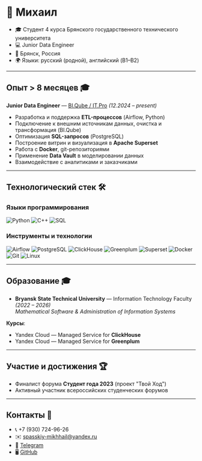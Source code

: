 # 👋 Михаил 

- 🎓 Студент 4 курса Брянского государственного технического университета  
- 💻 Junior Data Engineer 
- 📍 Брянск, Россия  
- 🌍 Языки: русский (родной), английский (B1–B2) 

---

## Опыт  > 8 месяцев 🎓  
**Junior Data Engineer** — [BI.Qube / IT.Pro](https://biqube.ru/) *(12.2024 – present)*  
- Разработка и поддержка **ETL-процессов** (Airflow, Python)  
- Подключение к внешним источникам данных, очистка и трансформация (BI.Qube)  
- Оптимизация **SQL-запросов** (PostgreSQL)  
- Построение витрин и визуализация в **Apache Superset**  
- Работа с **Docker**, git-репозиториями  
- Применение **Data Vault** в моделировании данных  
- Взаимодействие с аналитиками и заказчиками  

---

## Технологический стек 🛠️  

### Языки программирования   
![Python](https://img.shields.io/badge/-Python-000?&logo=Python)
![C++](https://img.shields.io/badge/-C++-000?&logo=c%2b%2b&logoColor=00599C)
![SQL](https://img.shields.io/badge/-SQL-000?&logo=PostgreSQL)

### Инструменты и технологии   
![Airflow](https://img.shields.io/badge/-Airflow-000?&logo=Apache%20Airflow)
![PostgreSQL](https://img.shields.io/badge/-PostgreSQL-000?&logo=PostgreSQL)
![ClickHouse](https://img.shields.io/badge/-ClickHouse-000?&logo=ClickHouse)
![Greenplum](https://img.shields.io/badge/-Greenplum-000?&logo=Databricks&logoColor=5ac0e7)
![Superset](https://img.shields.io/badge/-Apache%20Superset-000?&logo=Apache)
![Docker](https://img.shields.io/badge/-Docker-000?&logo=Docker)
![Git](https://img.shields.io/badge/-Git-000?&logo=Git)
![Linux](https://img.shields.io/badge/-Linux-000?&logo=Linux)

---

## Образование  🎓  
- **Bryansk State Technical University** — Information Technology Faculty  
  *(2022 – 2026)*  
  *Mathematical Software & Administration of Information Systems*  

**Курсы**:  
- Yandex Cloud — Managed Service for **ClickHouse** 
- Yandex Cloud — Managed Service for **Greenplum** 

---

## Участие и достижения  🏆  
- Финалист форума **Студент года 2023** (проект "Твой Ход")  
- Активный участник всероссийских студенческих форумов

---

## Контакты  📮  
- 📞 +7 (930) 724-96-26  
- ✉️ [spasskiy-mikhhail@yandex.ru](mailto:spasskiy-mikhhail@yandex.ru)  
- 💬 [Telegram](https://t.me/toks_mi)  
- 🖥️ [GitHub](https://github.com/Toksyanich)  

